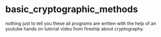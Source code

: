 # basic_cryptographic_methods
nothing just to tell you these all programs are written with the help of an youtube
hands on tutorial video from fireship about cryptography.
